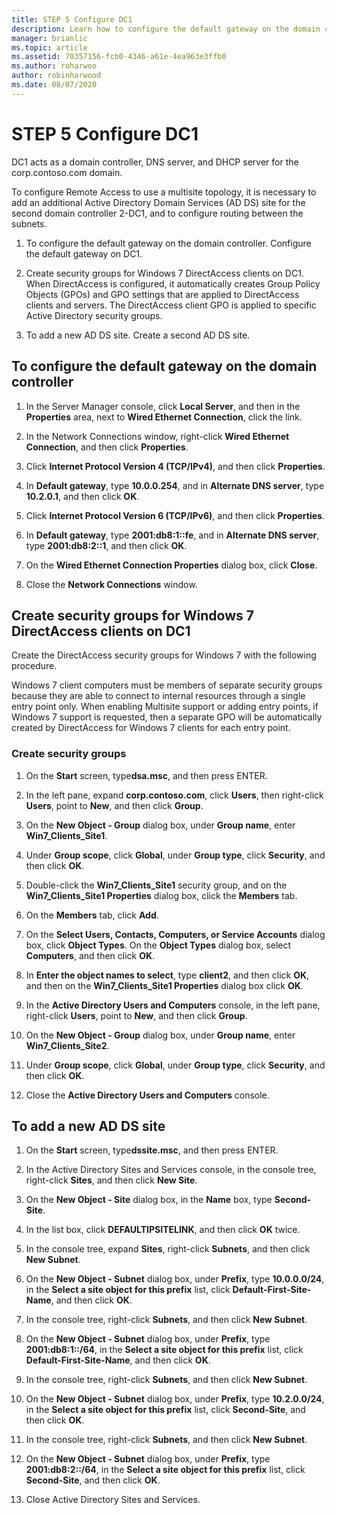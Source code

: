 ```yaml
---
title: STEP 5 Configure DC1
description: Learn how to configure the default gateway on the domain controller, create security groups for Windows 7 DirectAccess clients on DC1, and add a new AD DS site.
manager: brianlic
ms.topic: article
ms.assetid: 70357156-fcb0-4346-a61e-4ea963e3ffb0
ms.author: roharwoo
author: robinharwood
ms.date: 08/07/2020
---
```

# STEP 5 Configure DC1

>

DC1 acts as a domain controller, DNS server, and DHCP server for the corp.contoso.com domain.

To configure Remote Access to use a multisite topology, it is necessary to add an additional Active Directory Domain Services (AD DS) site for the second domain controller 2-DC1, and to configure routing between the subnets.

1. To configure the default gateway on the domain controller. Configure the default gateway on DC1.

2. Create security groups for Windows 7 DirectAccess clients on DC1. When DirectAccess is configured, it automatically creates Group Policy Objects (GPOs) and GPO settings that are applied to DirectAccess clients and servers. The DirectAccess client GPO is applied to specific Active Directory security groups.

3. To add a new AD DS site. Create a second AD DS site.

## To configure the default gateway on the domain controller

1.  In the Server Manager console, click **Local Server**, and then in the **Properties** area, next to **Wired Ethernet Connection**, click the link.

2.  In the Network Connections window, right-click **Wired Ethernet Connection**, and then click **Properties**.

3.  Click **Internet Protocol Version 4 (TCP/IPv4)**, and then click **Properties**.

4.  In **Default gateway**, type **10.0.0.254**, and in **Alternate DNS server**, type **10.2.0.1**, and then click **OK**.

5.  Click **Internet Protocol Version 6 (TCP/IPv6)**, and then click **Properties**.

6.  In **Default gateway**, type **2001:db8:1::fe**, and in **Alternate DNS server**, type **2001:db8:2::1**, and then click **OK**.

7.  On the **Wired Ethernet Connection Properties** dialog box, click **Close**.

8.  Close the **Network Connections** window.

## Create security groups for Windows 7 DirectAccess clients on DC1
Create the DirectAccess security groups for  Windows 7  with the following procedure.

 Windows 7  client computers must be members of separate security groups because they are able to connect to internal resources through a single entry point only. When enabling Multisite support or adding entry points, if  Windows 7  support is requested, then a separate GPO will be automatically created by DirectAccess for  Windows 7  clients for each entry point.

### Create security groups

1.  On the **Start** screen, type**dsa.msc**, and then press ENTER.

2.  In the left pane, expand **corp.contoso.com**, click **Users**, then right-click **Users**, point to **New**, and then click **Group**.

3.  On the **New Object - Group** dialog box, under **Group name**, enter **Win7_Clients_Site1**.

4.  Under **Group scope**, click **Global**, under **Group type**, click **Security**, and then click **OK**.

5.  Double-click the **Win7_Clients_Site1** security group, and on the **Win7_Clients_Site1 Properties** dialog box, click the **Members** tab.

6.  On the **Members** tab, click **Add**.

7.  On the **Select Users, Contacts, Computers, or Service Accounts** dialog box, click **Object Types**. On the **Object Types** dialog box, select **Computers**, and then click **OK**.

8.  In **Enter the object names to select**, type **client2**, and then click **OK**, and then on the **Win7_Clients_Site1 Properties** dialog box click **OK**.

9. In the **Active Directory Users and Computers** console, in the left pane, right-click **Users**, point to **New**, and then click **Group**.

10. On the **New Object - Group** dialog box, under **Group name**, enter **Win7_Clients_Site2**.

11. Under **Group scope**, click **Global**, under **Group type**, click **Security**, and then click **OK**.

12. Close the **Active Directory Users and Computers** console.

## To add a new AD DS site

1.  On the **Start** screen, type**dssite.msc**, and then press ENTER.

2.  In the Active Directory Sites and Services console, in the console tree, right-click **Sites**, and then click **New Site**.

3.  On the **New Object - Site** dialog box, in the **Name** box, type **Second-Site**.

4.  In the list box, click **DEFAULTIPSITELINK**, and then click **OK** twice.

5.  In the console tree, expand **Sites**, right-click **Subnets**, and then click **New Subnet**.

6.  On the **New Object - Subnet** dialog box, under **Prefix**, type **10.0.0.0/24**, in the **Select a site object for this prefix** list, click **Default-First-Site-Name**, and then click **OK**.

7.  In the console tree, right-click **Subnets**, and then click **New Subnet**.

8.  On the **New Object - Subnet** dialog box, under **Prefix**, type **2001:db8:1::/64**, in the **Select a site object for this prefix** list, click **Default-First-Site-Name**, and then click **OK**.

9. In the console tree, right-click **Subnets**, and then click **New Subnet**.

10. On the **New Object - Subnet** dialog box, under **Prefix**, type **10.2.0.0/24**, in the **Select a site object for this prefix** list, click **Second-Site**, and then click **OK**.

11. In the console tree, right-click **Subnets**, and then click **New Subnet**.

12. On the **New Object - Subnet** dialog box, under **Prefix**, type **2001:db8:2::/64**, in the **Select a site object for this prefix** list, click **Second-Site**, and then click **OK**.

13. Close Active Directory Sites and Services.



